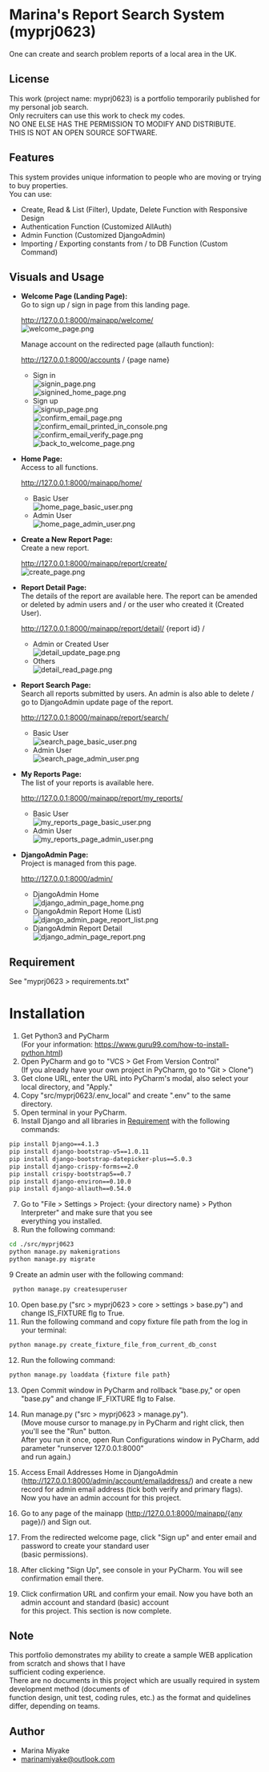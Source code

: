 # Marina's Report Search System (myprj0623)

One can create and search problem reports of a local area in the UK.<br>

## License

This work (project name: myprj0623) is a portfolio temporarily published for my personal job search. <br>
Only recruiters can use this work to check my codes. <br>
NO ONE ELSE HAS THE PERMISSION TO MODIFY AND DISTRIBUTE. <br>
THIS IS NOT AN OPEN SOURCE SOFTWARE.<br>

## Features

This system provides unique information to people who are moving or trying to buy properties.<br>
You can use:

* Create, Read & List (Filter), Update, Delete Function with Responsive Design
* Authentication Function (Customized AllAuth)
* Admin Function (Customized DjangoAdmin)
* Importing / Exporting constants from / to DB Function (Custom Command)

## Visuals and Usage

* <b>Welcome Page (Landing Page): </b><br>
  Go to sign up / sign in page from this landing page.

  http://127.0.0.1:8000/mainapp/welcome/
  <br>![welcome_page.png](doc_images/welcome_page.png)

  Manage account on the redirected page (allauth function):

  http://127.0.0.1:8000/accounts / {page name}
    * Sign in <br>
      ![signin_page.png](doc_images/signin_page.png)
      <br>
      ![signined_home_page.png](doc_images/signined_home_page.png)
      <br>
    * Sign up <br>
      ![signup_page.png](doc_images/signup_page.png)
      <br>
      ![confirm_email_page.png](doc_images/confirm_email_page.png)
      <br>
      ![confirm_email_printed_in_console.png](doc_images/confirm_email_printed_in_console.png)
      <br>
      ![confirm_email_verify_page.png](doc_images/confirm_email_verify_page.png)
      <br>
      ![back_to_welcome_page.png](doc_images/back_to_welcome_page.png)
      <br>

* <b>Home Page: </b><br>
  Access to all functions.

  http://127.0.0.1:8000/mainapp/home/
    * Basic User <br>
      ![home_page_basic_user.png](doc_images/home_page_basic_user.png)
      <br>
    * Admin User <br>
      ![home_page_admin_user.png](doc_images/home_page_admin_user.png)
      <br>

* <b>Create a New Report Page: </b><br>
  Create a new report.

  http://127.0.0.1:8000/mainapp/report/create/
  <br>
  ![create_page.png](doc_images/create_page.png)
  <br>

* <b>Report Detail Page: </b><br>
  The details of the report are available here.
  The report can be amended or deleted by admin users and / or the user who created it (Created User).

  http://127.0.0.1:8000/mainapp/report/detail/ {report id} /
    * Admin or Created User <br>
      ![detail_update_page.png](doc_images/detail_update_page.png)
      <br>
    * Others <br>
      ![detail_read_page.png](doc_images/detail_read_page.png)
      <br>

* <b>Report Search Page: </b><br>
  Search all reports submitted by users.
  An admin is also able to delete / go to DjangoAdmin update page of the report.

  http://127.0.0.1:8000/mainapp/report/search/
    * Basic User <br>
      ![search_page_basic_user.png](doc_images/search_page_basic_user.png)
      <br>
    * Admin User <br>
      ![search_page_admin_user.png](doc_images/search_page_admin_user.png)
      <br>

* <b>My Reports Page: </b><br>
  The list of your reports is available here.

  http://127.0.0.1:8000/mainapp/report/my_reports/
  <br>
    * Basic User <br>
      ![my_reports_page_basic_user.png](doc_images/my_reports_page_basic_user.png)
      <br>
    * Admin User <br>
      ![my_reports_page_admin_user.png](doc_images/my_reports_page_admin_user.png)
      <br>

* <b>DjangoAdmin Page: </b><br>
  Project is managed from this page.

  http://127.0.0.1:8000/admin/
  <br>
    * DjangoAdmin Home <br>
      ![django_admin_page_home.png](doc_images/django_admin_page_home.png)
      <br>
    * DjangoAdmin Report Home (List) <br>
      ![django_admin_page_report_list.png](doc_images/django_admin_page_report_list.png)
      <br>
    * DjangoAdmin Report Detail <br>
      ![django_admin_page_report.png](doc_images/django_admin_page_report.png)
      <br>

## Requirement

See "myprj0623 > requirements.txt"

# Installation

1. Get Python3 and PyCharm<br>
   (For your information: https://www.guru99.com/how-to-install-python.html)
2. Open PyCharm and go to "VCS > Get From Version Control"<br>
   (If you already have your own project in PyCharm, go to "Git > Clone")
3. Get clone URL, enter the URL into PyCharm's modal, also select your local directory, and "Apply."
4. Copy "src/myprj0623/.env_local" and create ".env" to the same directory.
5. Open terminal in your PyCharm.
6. Install Django and all libraries in [Requirement](#Requirement) with the following commands:

```bash
pip install Django==4.1.3
pip install django-bootstrap-v5==1.0.11
pip install django-bootstrap-datepicker-plus==5.0.3
pip install django-crispy-forms==2.0
pip install crispy-bootstrap5==0.7
pip install django-environ==0.10.0
pip install django-allauth==0.54.0
```

7. Go to "File > Settings > Project: {your directory name} > Python Interpreter" and make sure that you see <br>
   everything you installed.
8. Run the following command:

```bash
cd ./src/myprj0623
python manage.py makemigrations
python manage.py migrate
```

9 Create an admin user with the following command:

```bash
 python manage.py createsuperuser
```

10. Open base.py ("src > myprj0623 > core > settings > base.py") and change IS_FIXTURE flg to True.
11. Run the following command and copy fixture file path from the log in your terminal:

```bash
python manage.py create_fixture_file_from_current_db_const
```

12. Run the following command:

```bash
python manage.py loaddata {fixture file path}
```

13. Open Commit window in PyCharm and rollback "base.py," or open "base.py" and change IF_FIXTURE flg to False.

14. Run manage.py ("src > myprj0623 > manage.py").<br>
    (Move mouse cursor to manage.py in PyCharm and right click, then you'll see the "Run" button. <br>
    After you run it once, open Run Configurations window in PyCharm, add parameter "runserver 127.0.0.1:8000" <br>
    and run again.)<br>
15. Access Email Addresses Home in DjangoAdmin (http://127.0.0.1:8000/admin/account/emailaddress/) and create a new <br>
    record for admin email address (tick both verify and primary flags). <br>
    Now you have an admin account for this project.
16. Go to any page of the mainapp (http://127.0.0.1:8000/mainapp/{any page}/) and Sign out.
17. From the redirected welcome page, click "Sign up" and enter email and password to create your standard user <br>
    (basic permissions).
18. After clicking "Sign Up", see console in your PyCharm. You will see confirmation email there.
19. Click confirmation URL and confirm your email. Now you have both an admin account and standard (basic) account <br>
    for this project. This section is now complete.

## Note

This portfolio demonstrates my ability to create a sample WEB application from scratch and shows that I have <br>
sufficient coding experience.<br>
There are no documents in this project which are usually required in system development method (documents of <br>
function design, unit test, coding rules, etc.) as the format and quidelines differ, depending on teams.<br>

## Author

* Marina Miyake
* marinamiyake@outlook.com
